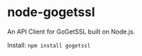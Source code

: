 node-gogetssl
=============

An API Client for GoGetSSL built on Node.js.

Install: `npm install gogetssl`
